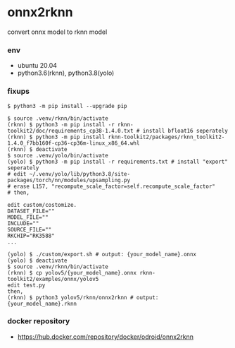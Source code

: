 # onnx2rknn

convert onnx model to rknn model

### env
- ubuntu 20.04
- python3.6(rknn), python3.8(yolo)

### fixups
```
$ python3 -m pip install --upgrade pip

$ source .venv/rknn/bin/activate
(rknn) $ python3 -m pip install -r rknn-toolkit2/doc/requirements_cp38-1.4.0.txt # install bfloat16 seperately
(rknn) $ python3 -m pip install rknn-toolkit2/packages/rknn_toolkit2-1.4.0_f7bb160f-cp36-cp36m-linux_x86_64.whl
(rknn) $ deactivate
$ source .venv/yolo/bin/activate
(yolo) $ python3 -m pip install -r requirements.txt # install "export" seperately
# edit ~/.venv/yolo/lib/python3.8/site-packages/torch/nn/modules/upsampling.py
# erase L157, "recompute_scale_factor=self.recompute_scale_factor"
# then,

edit custom/costomize.
DATASET_FILE=""
MODEL_FILE=""
INCLUDE=""
SOURCE_FILE=""
RKCHIP="RK3588"
...

(yolo) $ ./custom/export.sh # output: {your_model_name}.onnx
(yolo) $ deactivate
$ source .venv/rknn/bin/activate
(rknn) $ cp yolov5/{your_model_name}.onnx rknn-toolkit2/examples/onnx/yolov5
edit test.py
then,
(rknn) $ python3 yolov5/rknn/onnx2rknn # output: {your_model_name}.rknn
```

### docker repository
- <https://hub.docker.com/repository/docker/odroid/onnx2rknn>
